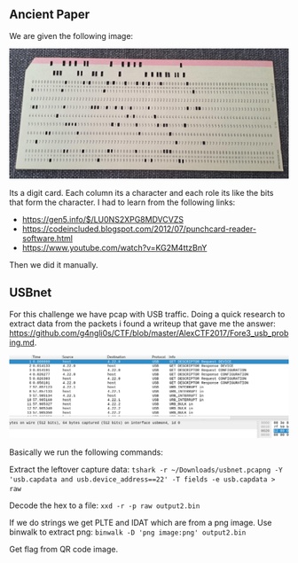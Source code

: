## Ancient Paper

We are given the following image:

![](ancient-paper.jpg)

Its a digit card. Each column its a character and each role its like the bits that form the character.
I had to learn from the following links:
- https://gen5.info/$/LU0NS2XPG8MDVCVZS
- https://codeincluded.blogspot.com/2012/07/punchcard-reader-software.html
- https://www.youtube.com/watch?v=KG2M4ttzBnY

Then we did it manually.

## USBnet

For this challenge we have pcap with USB traffic. Doing a quick research to extract data from the packets i found a writeup that gave me the answer: https://github.com/g4ngli0s/CTF/blob/master/AlexCTF2017/Fore3_usb_probing.md.

![](usb_pcap.png)

Basically we run the following commands: 

Extract the leftover capture data: `tshark -r ~/Downloads/usbnet.pcapng -Y 'usb.capdata and usb.device_address==22' -T fields -e usb.capdata > raw`

Decode the hex to a file: `xxd -r -p raw output2.bin`

If we do strings we get PLTE and IDAT which are from a png image. Use binwalk to extract png: `binwalk -D 'png image:png' output2.bin`

Get flag from QR code image.
